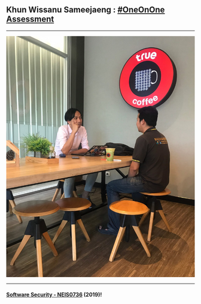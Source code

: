 ## Khun **Wissanu Sameejaeng** : [#OneOnOne Assessment](../OneOnOne)

---

![](WissanuS.jpg "Wissanu Sameejaeng")

---

#### **[Software Security - NEIS0736](../) (2019)**!